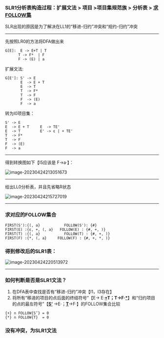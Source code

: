 ### SLR1分析表构造过程：扩展文法 > 项目 >项目集规范族 > 分析表  > <u>求FOLLOW集</u> 

SLR出现的原因是为了解决在LL1的“移进-归约”冲突和“规约-归约”冲突 

-------

先按照LR0的方法将DFA做出来

 ~~~
G[E]:  E -> E+T | T
       T -> F*  | F
       F -> (E) | a
 ~~~

扩展文法:

~~~
G[E']: S' -> E
	   E  -> E + T
	   E  -> T
	   T  -> F*
	   T  -> F
	   F  -> (E)
	   F  -> a
~~~

转为I0项目集：

~~~
S' -> E
E  -> E + T		E  -> TE'
E  -> T			E' -> ε | + TE'
T  -> F*
T  -> F
F  -> (E)
F  -> a
~~~

-----

得到转换图如下【I5应该是 F->a·】：

![image-20230424213051673](.\img\image-20230424213051673.png)



----

给出LL0分析表，并且先省略R状态

![image-20230424215727019](.\img\image-20230424215727019.png)

---


### 求对应的FOLLOW集合

~~~
FIRST(S'):{(, a}		   FOLLOW(S'): {#}
FIRST(E) :{ε, +, (, a}	 FOLLOW(E) : {#, +, )}
FIRST(T) :{(, a}		   FOLLOW(T) : {#, +, )}
FIRST(F) :{*, (, a}	  	FOLLOW(F) : {#, +, *, )}
~~~

### 得到修改后的SLR1表：

![image-20230424220513972](.\img\image-20230424220513972.png)

-------

### 如何判断是否是SLR1文法？

1. 在DFA表中查找是否有“移进-归约”冲突【I1，I3存在】
2. 将所有“移进的项目的点后面的终结符号”【E-> E·**<u>+</u>**T；T->F·**<u>*</u>**】和“归约项目的点的最左符号”【**<u>S‘</u>** ->E·；**<u>T</u>**->F·】的FOLLOW集合比较

~~~
{+} ∩ FOLLOW{S’} = 0
{*} ∩ FOLLOW{T}  = 0
~~~

### 没有冲突，为SLR1文法

